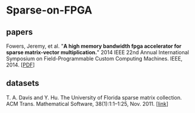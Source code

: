 # Sparse-on-FPGA

## papers
Fowers, Jeremy, et al. "**A high memory bandwidth fpga accelerator for sparse matrix-vector multiplication.**" 2014 IEEE 22nd Annual International Symposium on Field-Programmable Custom Computing Machines. IEEE, 2014. [[PDF](https://homes.cs.washington.edu/~kstrauss/publications/smvm_fccm_2014-final.pdf)]


## datasets
T. A. Davis and Y. Hu. The University of Florida sparse matrix collection. ACM Trans. Mathematical Software, 38(1):1:1–1:25, Nov. 2011. [[link](https://sparse.tamu.edu)]
